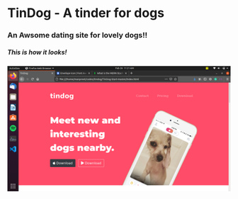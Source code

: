 # TinDog - A tinder for dogs
### An Awsome dating site for lovely dogs!!

##### This is how it looks!

![tindog](https://github.com/manpreet2000/TinDog/blob/main/Screenshot%20from%202021-02-26%2011-21-34.png)
